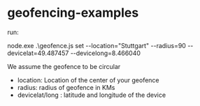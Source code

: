 # geofencing-examples

run:

node.exe .\geofence.js set --location="Stuttgart" --radius=90 --devicelat=49.487457 --devicelong=8.466040

We assume the geofence to be circular

- location: Location of the center of your geofence
- radius: radius of geofence in KMs
- devicelat/long : latitude and longitude of the device 
